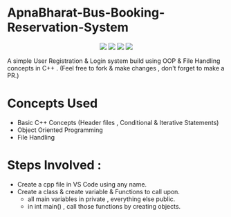 # ApnaBharat-Bus-Booking-Reservation-System

<p align="center">
<a href="https://github.com/khushi0704/UserLogin-system"><img src="https://img.shields.io/badge/Public%20Repo-%F0%9F%A4%8D-Green"></a>
<a href="https://github.com/Dragsters/Nutrihelp"><img src="https://img.shields.io/badge/Built%20by-developers%20%3C%2F%3E-0059b3"></a>
<a href="https://github.com/Dragsters/Nutrihelp"><img src="https://img.shields.io/static/v1.svg?label=Contributions&message=Welcome&color=yellow"></a>
<a href="https://github.com/Dragsters"><img src="https://img.shields.io/badge/maintenance-yes-brightgreen"></a>
</p>
A simple User Registration &amp; Login system build using OOP &amp; File Handling concepts in C++ . (Feel free to fork &amp; make changes , don't forget to make a PR.)

# Concepts Used
* Basic C++ Concepts (Header files , Conditional & Iterative Statements)
* Object Oriented Programming 
* File Handling
# Steps Involved :
* Create a cpp file in VS Code using any name.
* Create a class & create variable & Functions to call upon.
  * all main variables in private , everything else public.
  * in int main() , call those functions by creating objects.

